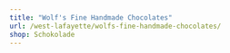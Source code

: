 ```yaml
---
title: "Wolf's Fine Handmade Chocolates"
url: /west-lafayette/wolfs-fine-handmade-chocolates/
shop: Schokolade
---
```

